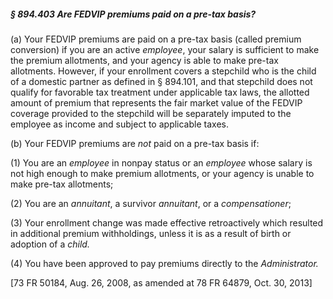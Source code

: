 ##### § 894.403 Are FEDVIP premiums paid on a pre-tax basis? #####

(a) Your FEDVIP premiums are paid on a pre-tax basis (called premium conversion) if you are an active *employee*, your salary is sufficient to make the premium allotments, and your agency is able to make pre-tax allotments. However, if your enrollment covers a stepchild who is the child of a domestic partner as defined in § 894.101, and that stepchild does not qualify for favorable tax treatment under applicable tax laws, the allotted amount of premium that represents the fair market value of the FEDVIP coverage provided to the stepchild will be separately imputed to the employee as income and subject to applicable taxes.

(b) Your FEDVIP premiums are *not* paid on a pre-tax basis if:

(1) You are an *employee* in nonpay status or an *employee* whose salary is not high enough to make premium allotments, or your agency is unable to make pre-tax allotments;

(2) You are an *annuitant*, a survivor *annuitant*, or a *compensationer*;

(3) Your enrollment change was made effective retroactively which resulted in additional premium withholdings, unless it is as a result of birth or adoption of a *child.*

(4) You have been approved to pay premiums directly to the *Administrator.*

[73 FR 50184, Aug. 26, 2008, as amended at 78 FR 64879, Oct. 30, 2013]